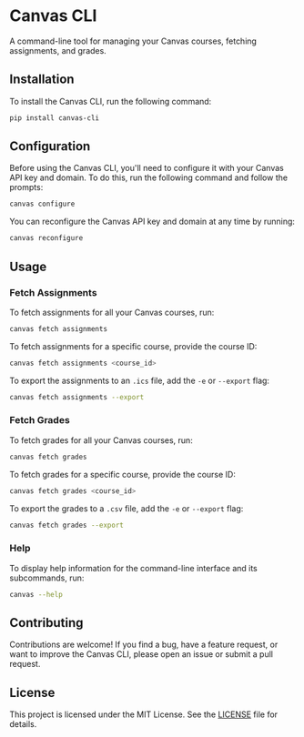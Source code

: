 # Canvas CLI

A command-line tool for managing your Canvas courses, fetching assignments, and grades.

## Installation

To install the Canvas CLI, run the following command:

```bash
pip install canvas-cli
```

## Configuration

Before using the Canvas CLI, you'll need to configure it with your Canvas API key and domain. To do this, run the following command and follow the prompts:

```bash
canvas configure
```

You can reconfigure the Canvas API key and domain at any time by running:

```bash
canvas reconfigure
```

## Usage

### Fetch Assignments

To fetch assignments for all your Canvas courses, run:

```bash
canvas fetch assignments
```

To fetch assignments for a specific course, provide the course ID:

```bash
canvas fetch assignments <course_id>
```

To export the assignments to an `.ics` file, add the `-e` or `--export` flag:

```bash
canvas fetch assignments --export
```

### Fetch Grades

To fetch grades for all your Canvas courses, run:

```bash
canvas fetch grades
```

To fetch grades for a specific course, provide the course ID:

```bash
canvas fetch grades <course_id>
```

To export the grades to a `.csv` file, add the `-e` or `--export` flag:

```bash
canvas fetch grades --export
```

### Help

To display help information for the command-line interface and its subcommands, run:

```bash
canvas --help
```

## Contributing

Contributions are welcome! If you find a bug, have a feature request, or want to improve the Canvas CLI, please open an issue or submit a pull request.

## License

This project is licensed under the MIT License. See the [LICENSE](LICENSE) file for details.
```

